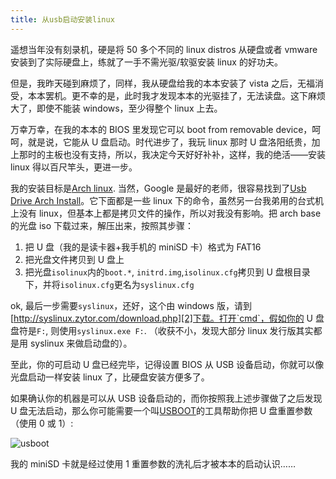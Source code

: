 ```yaml
---
title: 从usb启动安装linux
---
```


遥想当年没有刻录机，硬是将 50 多个不同的 linux distros 从硬盘或者 vmware 安装到了实际硬盘上，练就了一手不需光驱/软驱安装 linux 的好功夫。

但是，我昨天碰到麻烦了，同样，我从硬盘给我的本本安装了 vista 之后，无福消受，本本罢机。更不幸的是，此时我才发现本本的光驱挂了，无法读盘。这下麻烦大了，即使不能装 windows，至少得整个 linux 上去。

万幸万幸，在我的本本的 BIOS 里发现它可以 boot from removable device，呵呵，就是说，它能从 U 盘启动。时代进步了，我玩 linux 那时 U 盘洛阳纸贵，加上那时的主板也没有支持，所以，我决定今天好好补补，这样，我的绝活——安装 linux 得以百尺竿头，更进一步。

我的安装目标是[Arch linux][0]. 当然，Google 是最好的老师，很容易找到了[Usb Drive Arch Install][1]。它下面都是一些 linux 下的命令，虽然另一台我弟用的台式机上没有 linux，但基本上都是拷贝文件的操作，所以对我没有影响。把 arch base 的光盘 iso 下载过来，解压出来，按照其步骤：

1.  把 U 盘（我的是读卡器+我手机的 miniSD 卡）格式为 FAT16
2.  把光盘文件拷贝到 U 盘上
3.  把光盘`isolinux`内的`boot.*`, `initrd.img`,`isolinux.cfg`拷贝到 U 盘根目录下，并将`isolinux.cfg`更名为`syslinux.cfg`

ok, 最后一步需要`syslinux`，还好，这个由 windows 版，请到[http://syslinux.zytor.com/download.php][2]下载。打开`cmd`，假如你的 U 盘盘符是`F:`, 则使用`syslinux.exe F:`. （收获不小，发现大部分 linux 发行版其实都是用 syslinux 来做启动盘的）。

至此，你的可启动 U 盘已经完毕，记得设置 BIOS 从 USB 设备启动，你就可以像光盘启动一样安装 linux 了，比硬盘安装方便多了。

如果确认你的机器是可以从 USB 设备启动的，而你按照我上述步骤做了之后发现 U 盘无法启动，那么你可能需要一个叫[USBOOT][3]的工具帮助你把 U 盘重置参数（使用 0 或 1）:

![usboot](http://farm1.static.flickr.com/199/441700591_5f54a32216_o.png)

我的 miniSD 卡就是经过使用 1 重置参数的洗礼后才被本本的启动认识……

[0]: http://archlinux.org/
[1]: http://wiki.archlinux.org/index.php/Usb_Drive_Arch_Install
[2]: http://syslinux.zytor.com/download.php
[3]: http://www.google.cn/search?complete=1&hl=zh-CN&q=USBoot&btnG=Google+%E6%90%9C%E7%B4%A2&meta=
